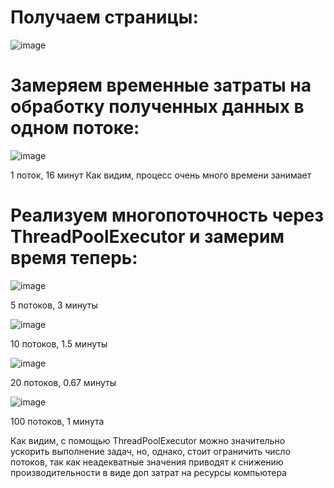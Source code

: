 # Получаем страницы:
![image](https://user-images.githubusercontent.com/92515117/143667399-20f36d73-5943-44c7-b60f-e447fdbdac70.png)

# Замеряем временные затраты на обработку полученных данных в одном потоке:
![image](https://user-images.githubusercontent.com/92515117/143667804-056add07-922e-4518-a553-33f708fc3707.png)

1 поток, 16 минут
Как видим, процесс очень много времени занимает

# Реализуем многопоточность через ThreadPoolExecutor и замерим время теперь:
![image](https://user-images.githubusercontent.com/92515117/143668106-36267479-5dbb-4b44-8beb-a56eece00add.png)

5 потоков, 3 минуты

![image](https://user-images.githubusercontent.com/92515117/143668169-58cced33-0d34-4f35-9b81-7da31b0412ad.png)

10 потоков, 1.5 минуты

![image](https://user-images.githubusercontent.com/92515117/143668189-cf32b9c5-21ee-493f-974a-998da162d3a7.png)

20 потоков, 0.67 минуты

![image](https://user-images.githubusercontent.com/92515117/143668252-572e54f3-4f95-49c2-9352-b8e7c40a2f7f.png)

100 потоков, 1 минута

Как видим, с помощью ThreadPoolExecutor можно значительно ускорить выполнение задач,
но, однако, стоит ограничить число потоков, так как неадекватные значения приводят
к снижению производительности в виде доп затрат на ресурсы компьютера
